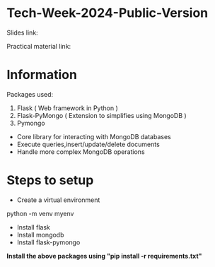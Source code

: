 # Tech-Week-2024-Public-Version

Slides link: 

Practical material link:

# Information
Packages used:
1. Flask ( Web framework in Python ) 
2. Flask-PyMongo ( Extension to simplifies using MongoDB ) 
3. Pymongo
  - Core library for interacting with MongoDB databases
  - Execute queries,insert/update/delete documents
  - Handle more complex MongoDB operations

    
# Steps to setup
  - Create a virtual environment 

python -m venv myenv

  - Install flask
  - Install mongodb
  - Install flask-pymongo
    
**Install the above packages using "pip install -r requirements.txt"**
